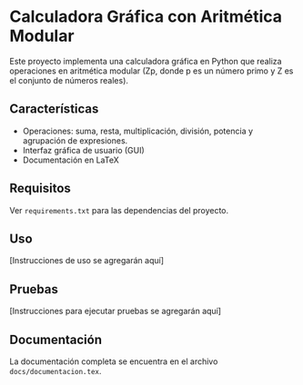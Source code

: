 # Calculadora Gráfica con Aritmética Modular

Este proyecto implementa una calculadora gráfica en Python que realiza operaciones en aritmética modular (Zp, donde p es un número primo y Z es el conjunto de números reales).

## Características

- Operaciones: suma, resta, multiplicación, división, potencia y agrupación de expresiones.
- Interfaz gráfica de usuario (GUI)
- Documentación en LaTeX

## Requisitos

Ver `requirements.txt` para las dependencias del proyecto.

## Uso

[Instrucciones de uso se agregarán aquí]

## Pruebas

[Instrucciones para ejecutar pruebas se agregarán aquí]

## Documentación

La documentación completa se encuentra en el archivo `docs/documentacion.tex`.